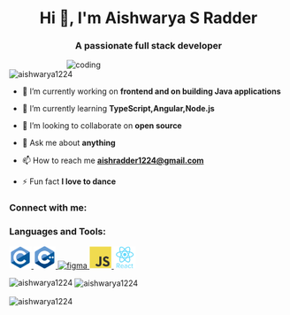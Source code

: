 <h1 align="center">Hi 👋, I'm Aishwarya S Radder</h1>
<h3 align="center">A passionate full stack developer</h3>
<img align="right" alt="coding" width="400" src="https://camo.githubusercontent.com/6607041227d81f650340ff070cc2843518acad359b57e5bb054a9fb7127aa041/68747470733a2f2f63646e2e6472696262626c652e636f6d2f75736572732f323634363432332f73637265656e73686f74732f353530373139362f636f6d70757465722e676966">

<p align="left"> <img src="https://komarev.com/ghpvc/?username=aishwarya1224&label=Profile%20views&color=0e75b6&style=flat" alt="aishwarya1224" /> </p>

- 🔭 I’m currently working on **frontend and on building Java applications**

- 🌱 I’m currently learning **TypeScript,Angular,Node.js**

- 👯 I’m looking to collaborate on **open source**

- 💬 Ask me about **anything**

- 📫 How to reach me **aishradder1224@gmail.com**

- ⚡ Fun fact **I love to dance**

<h3 align="left">Connect with me:</h3>
<p align="left">
</p>

<h3 align="left">Languages and Tools:</h3>
<p align="left"> <a href="https://www.cprogramming.com/" target="_blank" rel="noreferrer"> <img src="https://raw.githubusercontent.com/devicons/devicon/master/icons/c/c-original.svg" alt="c" width="40" height="40"/> </a> <a href="https://www.w3schools.com/cpp/" target="_blank" rel="noreferrer"> <img src="https://raw.githubusercontent.com/devicons/devicon/master/icons/cplusplus/cplusplus-original.svg" alt="cplusplus" width="40" height="40"/> </a> <a href="https://www.figma.com/" target="_blank" rel="noreferrer"> <img src="https://www.vectorlogo.zone/logos/figma/figma-icon.svg" alt="figma" width="40" height="40"/> </a> <a href="https://developer.mozilla.org/en-US/docs/Web/JavaScript" target="_blank" rel="noreferrer"> <img src="https://raw.githubusercontent.com/devicons/devicon/master/icons/javascript/javascript-original.svg" alt="javascript" width="40" height="40"/> </a> <a href="https://reactjs.org/" target="_blank" rel="noreferrer"> <img src="https://raw.githubusercontent.com/devicons/devicon/master/icons/react/react-original-wordmark.svg" alt="react" width="40" height="40"/> </a> </p>

<p><img align="left" src="https://github-readme-stats.vercel.app/api/top-langs?username=aishwarya1224&show_icons=true&locale=en&layout=compact" alt="aishwarya1224" /></p>

<p>&nbsp;<img align="center" src="https://github-readme-stats.vercel.app/api?username=aishwarya1224&show_icons=true&locale=en" alt="aishwarya1224" /></p>

<p><img align="center" src="https://github-readme-streak-stats.herokuapp.com/?user=aishwarya1224&" alt="aishwarya1224" /></p>
